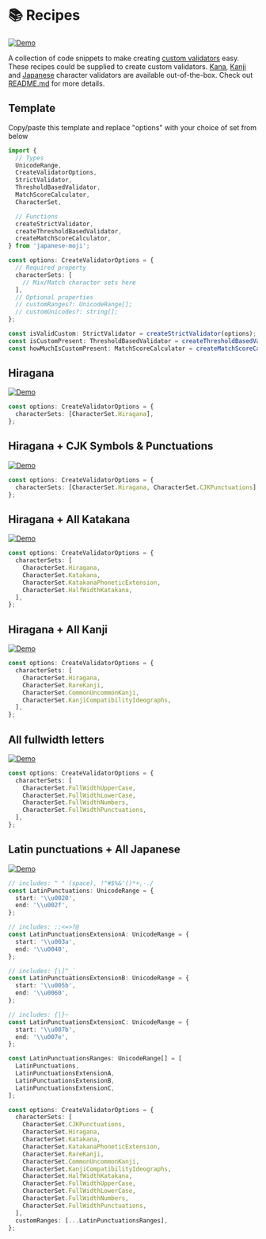 # 📚 Recipes

<a href="https://japanese-moji.vercel.app/demos#custom-recipes">
    <img src="https://img.shields.io/badge/demos-%F0%9F%9A%80-green" alt="Demo" />
</a>
<br/>

A collection of code snippets to make creating
[custom validators](../README.md#-build-your-own-validators) easy. These recipes could be supplied
to create custom validators. [Kana](../README.md#kana), [Kanji](../README.md#kanji) and
[Japanese](../README.md#japanese) character validators are available out-of-the-box. Check out
[README.md](../README.md) for more details.

## Template

Copy/paste this template and replace "options" with your choice of set from below

```ts
import {
  // Types
  UnicodeRange,
  CreateValidatorOptions,
  StrictValidator,
  ThresholdBasedValidator,
  MatchScoreCalculator,
  CharacterSet,

  // Functions
  createStrictValidator,
  createThresholdBasedValidator,
  createMatchScoreCalculator,
} from 'japanese-moji';

const options: CreateValidatorOptions = {
  // Required property
  characterSets: [
    // Mix/Match character sets here
  ],
  // Optional properties
  // customRanges?: UnicodeRange[];
  // customUnicodes?: string[];
};

const isValidCustom: StrictValidator = createStrictValidator(options);
const isCustomPresent: ThresholdBasedValidator = createThresholdBasedValidator(options);
const howMuchIsCustomPresent: MatchScoreCalculator = createMatchScoreCalculator(options);
```

## Hiragana

<a href="https://japanese-moji.vercel.app/demos#hiragana">
    <img src="https://img.shields.io/badge/demo-%F0%9F%9A%80-green" alt="Demo" />
</a>

```ts
const options: CreateValidatorOptions = {
  characterSets: [CharacterSet.Hiragana],
};
```

## Hiragana + CJK Symbols & Punctuations

<a href="https://japanese-moji.vercel.app/demos#hiragana-cjk-punctuations">
    <img src="https://img.shields.io/badge/demo-%F0%9F%9A%80-green" alt="Demo" />
</a>

```ts
const options: CreateValidatorOptions = {
  characterSets: [CharacterSet.Hiragana, CharacterSet.CJKPunctuations],
};
```

## Hiragana + All Katakana

<a href="https://japanese-moji.vercel.app/demos#hiragana-katakana">
    <img src="https://img.shields.io/badge/demo-%F0%9F%9A%80-green" alt="Demo" />
</a>

```ts
const options: CreateValidatorOptions = {
  characterSets: [
    CharacterSet.Hiragana,
    CharacterSet.Katakana,
    CharacterSet.KatakanaPhoneticExtension,
    CharacterSet.HalfWidthKatakana,
  ],
};
```

## Hiragana + All Kanji

<a href="https://japanese-moji.vercel.app/demos#hiragana-kanji">
    <img src="https://img.shields.io/badge/demo-%F0%9F%9A%80-green" alt="Demo" />
</a>

```ts
const options: CreateValidatorOptions = {
  characterSets: [
    CharacterSet.Hiragana,
    CharacterSet.RareKanji,
    CharacterSet.CommonUncommonKanji,
    CharacterSet.KanjiCompatibilityIdeographs,
  ],
};
```

## All fullwidth letters

<a href="https://japanese-moji.vercel.app/demos#fullwidth-letters">
    <img src="https://img.shields.io/badge/demo-%F0%9F%9A%80-green" alt="Demo" />
</a>

```ts
const options: CreateValidatorOptions = {
  characterSets: [
    CharacterSet.FullWidthUpperCase,
    CharacterSet.FullWidthLowerCase,
    CharacterSet.FullWidthNumbers,
    CharacterSet.FullWidthPunctuations,
  ],
};
```

## Latin punctuations + All Japanese

<a href="https://japanese-moji.vercel.app/demos#latin-punctuations-japanese">
    <img src="https://img.shields.io/badge/demo-%F0%9F%9A%80-green" alt="Demo" />
</a>

```ts
// includes: " " (space), !"#$%&'()*+,-./
const LatinPunctuations: UnicodeRange = {
  start: '\\u0020',
  end: '\\u002f',
};

// includes: :;<=>?@
const LatinPunctuationsExtensionA: UnicodeRange = {
  start: '\\u003a',
  end: '\\u0040',
};

// includes: [\]^_`
const LatinPunctuationsExtensionB: UnicodeRange = {
  start: '\\u005b',
  end: '\\u0060',
};

// includes: {|}~
const LatinPunctuationsExtensionC: UnicodeRange = {
  start: '\\u007b',
  end: '\\u007e',
};

const LatinPunctuationsRanges: UnicodeRange[] = [
  LatinPunctuations,
  LatinPunctuationsExtensionA,
  LatinPunctuationsExtensionB,
  LatinPunctuationsExtensionC,
];

const options: CreateValidatorOptions = {
  characterSets: [
    CharacterSet.CJKPunctuations,
    CharacterSet.Hiragana,
    CharacterSet.Katakana,
    CharacterSet.KatakanaPhoneticExtension,
    CharacterSet.RareKanji,
    CharacterSet.CommonUncommonKanji,
    CharacterSet.KanjiCompatibilityIdeographs,
    CharacterSet.HalfWidthKatakana,
    CharacterSet.FullWidthUpperCase,
    CharacterSet.FullWidthLowerCase,
    CharacterSet.FullWidthNumbers,
    CharacterSet.FullWidthPunctuations,
  ],
  customRanges: [...LatinPunctuationsRanges],
};
```
